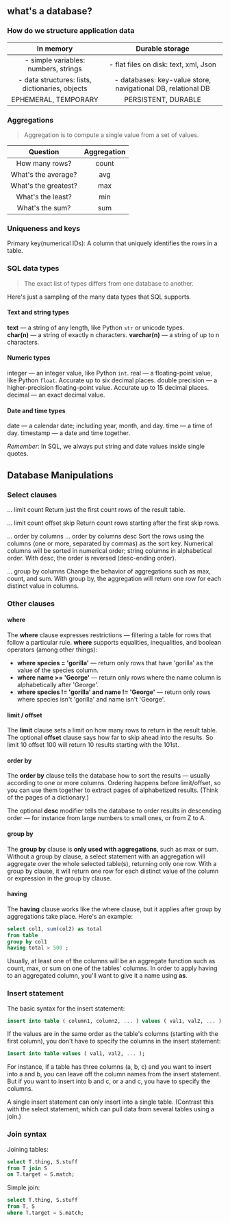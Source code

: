 ## what's a database?

### How do we structure application data

  | In memory   | Durable storage |
  |:-----------:|:---------------:|
  | - simple variables: numbers, strings | - flat files on disk: text, xml, Json |
  | - data structures: lists, dictionaries, objects | - databases: key-value store, navigational DB, relational DB |
  | EPHEMERAL, TEMPORARY | PERSISTENT, DURABLE |

### Aggregations

> Aggregation is to compute a single value from a set of values.

  | Question   | Aggregation |
  |:-----------:|:---------------:|
  | How many rows? | count |
  | What's the average? | avg |
  | What's the greatest? | max |
  | What's the least? | min |
  | What's the sum? | sum |

### Uniqueness and keys

Primary key(numerical IDs): A column that uniquely identifies the rows in a table.

### SQL data types

> The exact list of types differs from one database to another.

Here's just a sampling of the many data types that SQL supports.

#### Text and string types

**text** — a string of any length, like Python `str` or unicode types.<br />
**char(n)** — a string of exactly n characters.
**varchar(n)** — a string of up to n characters.

#### Numeric types
integer — an integer value, like Python `int`.
real — a floating-point value, like Python `float`. Accurate up to six decimal places.
double precision — a higher-precision floating-point value. Accurate up to 15 decimal places.
decimal — an exact decimal value.

#### Date and time types
date — a calendar date; including year, month, and day.
time — a time of day.
timestamp — a date and time together.

*Remember*: In SQL, we always put string and date values inside single quotes.


## Database Manipulations

### Select clauses

... limit count
Return just the first count rows of the result table.

... limit count offset skip
Return count rows starting after the first skip rows.

... order by columns
... order by columns desc
Sort the rows using the columns (one or more, separated by commas) as the sort key. Numerical columns will be sorted in numerical order; string columns in alphabetical order. With desc, the order is reversed (desc-ending order).

... group by columns
Change the behavior of aggregations such as max, count, and sum. With group by, the aggregation will return one row for each distinct value in columns.

### Other clauses

#### where
The **where** clause expresses restrictions — filtering a table for rows that follow a particular rule. **where** supports equalities, inequalities, and boolean operators (among other things):
- **where species = 'gorilla'** — return only rows that have 'gorilla' as the value of the species column.
- **where name >= 'George'** — return only rows where the name column is alphabetically after 'George'.
- **where species != 'gorilla' and name != 'George'** — return only rows where species isn't 'gorilla' and name isn't 'George'.

#### limit / offset
The **limit** clause sets a limit on how many rows to return in the result table. The optional **offset** clause says how far to skip ahead into the results. So limit 10 offset 100 will return 10 results starting with the 101st.

#### order by
The **order by** clause tells the database how to sort the results — usually according to one or more columns.
Ordering happens before limit/offset, so you can use them together to extract pages of alphabetized results. (Think of the pages of a dictionary.)

The optional **desc** modifier tells the database to order results in descending order — for instance from large numbers to small ones, or from Z to A.

#### group by
The **group by** clause is **only used with aggregations**, such as max or sum. Without a group by clause, a select statement with an aggregation will aggregate over the whole selected table(s), returning only one row. With a group by clause, it will return one row for each distinct value of the column or expression in the group by clause.

#### having
The **having** clause works like the where clause, but it applies after group by aggregations take place. Here's an example:
```sql
select col1, sum(col2) as total
from table
group by col1
having total > 500 ;
```
Usually, at least one of the columns will be an aggregate function such as count, max, or sum on one of the tables' columns. In order to apply having to an aggregated column, you'll want to give it a name using **as**.

### Insert statement

The basic syntax for the insert statement:

```sql
insert into table ( column1, column2, ... ) values ( val1, val2, ... );
```

If the values are in the same order as the table's columns (starting with the first column), you don't have to specify the columns in the insert statement:
```sql
insert into table values ( val1, val2, ... );
```

For instance, if a table has three columns (a, b, c) and you want to insert into a and b, you can leave off the column names from the insert statement. But if you want to insert into b and c, or a and c, you have to specify the columns.

A single insert statement can only insert into a single table. (Contrast this with the select statement, which can pull data from several tables using a join.)

### Join syntax

Joining tables:
```sql
select T.thing, S.stuff
from T join S
on T.target = S.match;
```

Simple join:
```sql
select T.thing, S.stuff
from T, S
where T.target = S.match;
```
